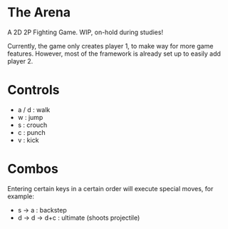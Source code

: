 # The Arena
A 2D 2P Fighting Game. WIP, on-hold during studies!

Currently, the game only creates player 1, to make way for more game features. However, most of the framework is already set up to easily add player 2.

# Controls
* a / d : walk
* w : jump
* s : crouch
* c : punch
* v : kick

# Combos
Entering certain keys in a certain order will execute special moves, for example:
* s -> a : backstep
* d -> d -> d+c : ultimate (shoots projectile)
